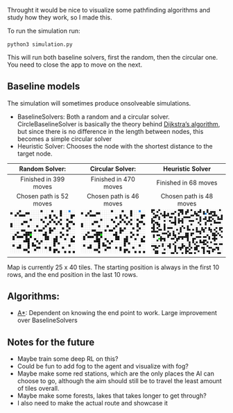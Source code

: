 Throught it would be nice to visualize some pathfinding algorithms and study how they work, so I made this.

To run the simulation run:
```
python3 simulation.py
```

This will run both baseline solvers, first the random, then the circular one. You need to close the app to move on the next.

## Baseline models
The simulation will sometimes produce onsolveable simulations.

- BaselineSolvers: Both a random and a circular solver. CircleBaselineSolver is basically the theory behind [Dijkstra’s algorithm](https://www.graphable.ai/blog/pathfinding-algorithms/), but since there is no difference in the length between nodes, this becomes a simple circular solver
- Heuristic Solver: Chooses the node with the shortest distance to the target node.

Random Solver: | Circular Solver: | Heuristic Solver
:-------------:|:---------------:|:----------:
Finished in 399 moves | Finished in 470 moves | Finished in 68 moves
Chosen path is 52 moves | Chosen path is 46 moves | Chosen path is 48 moves
![](recordings/random_solver.gif) | ![](recordings/circle_solver.gif) | ![](recordings/heuristic_solver.gif)

Map is currently 25 x 40 tiles. The starting position is always in the first 10 rows, and the end position in the last 10 rows.

## Algorithms:
- [A*](https://www.geeksforgeeks.org/a-search-algorithm/): Dependent on knowing the end point to work. Large improvement over BaselineSolvers

## Notes for the future
- Maybe train some deep RL on this?
- Could be fun to add fog to the agent and visualize with fog?
- Maybe make some red stations, which are the only places the AI can choose to go, although the aim should still be to travel the least amount of tiles overall.
- Maybe make some forests, lakes that takes longer to get through?
- I also need to make the actual route and showcase it